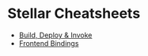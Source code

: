 # Stellar Cheatsheets

- [Build, Deploy & Invoke](build-deploy-invoke.md)
- [Frontend Bindings](frontend-bindings.md)
